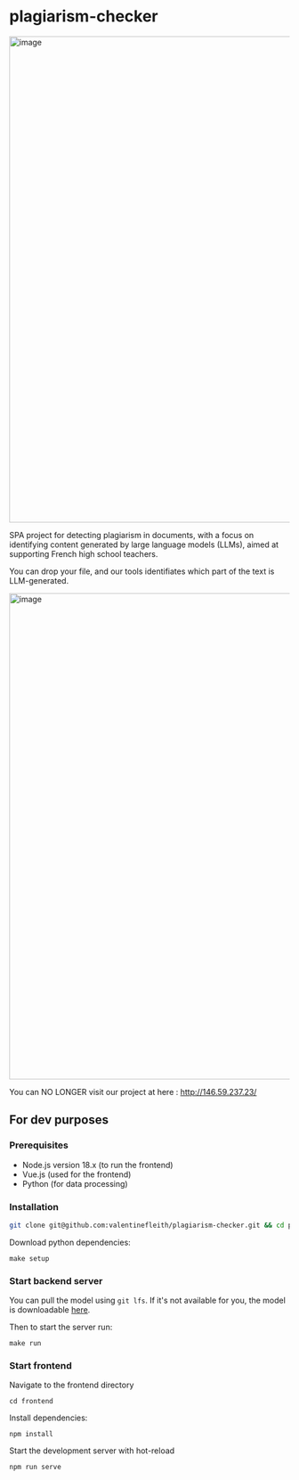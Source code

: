 # plagiarism-checker
<img width="873" alt="image" src="https://github.com/user-attachments/assets/54354507-754c-4658-88a9-9178a220f6d6" />


SPA project for detecting plagiarism in documents, with a focus on identifying content generated by large language models (LLMs), aimed at supporting French high school teachers.

You can drop your file, and our tools identifiates which part of the text is LLM-generated.

<img width="873" alt="image" src="https://github.com/user-attachments/assets/c2b237da-ec1c-4d0b-8df5-d70b77481cc9" />


You can NO LONGER visit our project at here : http://146.59.237.23/

## For dev purposes

### Prerequisites
- Node.js version 18.x (to run the frontend)
- Vue.js (used for the frontend)
- Python (for data processing)
  
### Installation

```sh
git clone git@github.com:valentinefleith/plagiarism-checker.git && cd plagiarism-checker
```

Download python dependencies:
```
make setup
```


### Start backend server

You can pull the model using `git lfs`. If it's not available for you, the model is downloadable [here](https://drive.google.com/drive/folders/1Y0Nees4Q0ghGcsctCkXw9fI_qvv0QOEn?usp=sharing).

Then to start the server run:
```
make run
```

### Start frontend
Navigate to the frontend directory
```
cd frontend
```

Install dependencies:
```
npm install
```

Start the development server with hot-reload
```
npm run serve
```
